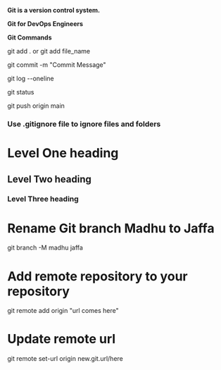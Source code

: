 **Git is a version control system.**

**Git for DevOps Engineers**

**Git Commands**

git add . or git add file_name

git commit -m "Commit Message"

git log --oneline

git status

git push origin main

### Use .gitignore file to ignore files and folders

# Level One heading
## Level Two heading
### Level Three heading

# Rename Git branch Madhu to Jaffa
git branch -M madhu jaffa


# Add remote repository to your repository

git remote add origin "url comes here"

# Update remote url 

git remote set-url origin new.git.url/here
